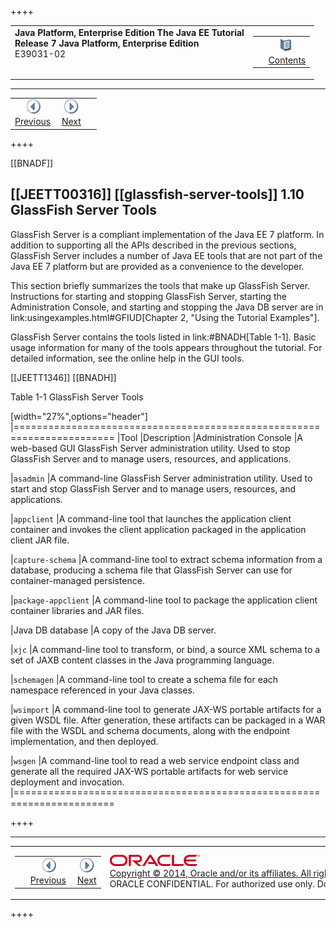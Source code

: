 ++++
<table cellspacing="0" cellpadding="0" width="100%">
<tr>
<td align="left" valign="top"><b>Java Platform, Enterprise Edition The Java EE Tutorial</b><br />
<b>Release 7 Java Platform, Enterprise Edition</b><br />
E39031-02</td>
<td valign="bottom" align="right">
<table cellspacing="0" cellpadding="0" width="225">
<tr>
<td>&nbsp;</td>
<td align="center" valign="top"><a href="toc.htm"><img src="img/toc.gif" alt="Go To Table Of Contents" /><br />
<span class="icon">Contents</span></a></td>
</tr>
</table>
</td>
</tr>
</table>
<hr />
<table cellspacing="0" cellpadding="0" width="100">
<tr>
<td align="center"><a href="overview009.html"><img src="img/leftnav.gif" alt="Previous" /><br />
<span class="icon">Previous</span></a>&nbsp;</td>
<td align="center"><a href="usingexamples.html"><img src="img/rightnav.gif" alt="Next" /><br />
<span class="icon">Next</span></a></td>
<td>&nbsp;</td>
</tr>
</table>
++++

[[BNADF]]

[[JEETT00316]]
[[glassfish-server-tools]]
1.10 GlassFish Server Tools
---------------------------

GlassFish Server is a compliant implementation of the Java EE 7
platform. In addition to supporting all the APIs described in the
previous sections, GlassFish Server includes a number of Java EE tools
that are not part of the Java EE 7 platform but are provided as a
convenience to the developer.

This section briefly summarizes the tools that make up GlassFish Server.
Instructions for starting and stopping GlassFish Server, starting the
Administration Console, and starting and stopping the Java DB server are
in link:usingexamples.html#GFIUD[Chapter 2, "Using the Tutorial
Examples"].

GlassFish Server contains the tools listed in link:#BNADH[Table 1-1].
Basic usage information for many of the tools appears throughout the
tutorial. For detailed information, see the online help in the GUI
tools.

[[JEETT1346]]
[[BNADH]]

Table 1-1 GlassFish Server Tools

[width="27%",options="header"]
|=======================================================================
|Tool |Description
|Administration Console |A web-based GUI GlassFish Server administration utility. Used to stop
GlassFish Server and to manage users, resources, and applications.

|`asadmin` |A command-line GlassFish Server administration utility. Used
to start and stop GlassFish Server and to manage users, resources, and
applications.

|`appclient` |A command-line tool that launches the application client
container and invokes the client application packaged in the application
client JAR file.

|`capture-schema` |A command-line tool to extract schema information
from a database, producing a schema file that GlassFish Server can use
for container-managed persistence.

|`package-appclient` |A command-line tool to package the application
client container libraries and JAR files.

|Java DB database |A copy of the Java DB server.

|`xjc` |A command-line tool to transform, or bind, a source XML schema
to a set of JAXB content classes in the Java programming language.

|`schemagen` |A command-line tool to create a schema file for each
namespace referenced in your Java classes.

|`wsimport` |A command-line tool to generate JAX-WS portable artifacts
for a given WSDL file. After generation, these artifacts can be packaged
in a WAR file with the WSDL and schema documents, along with the
endpoint implementation, and then deployed.

|`wsgen` |A command-line tool to read a web service endpoint class and
generate all the required JAX-WS portable artifacts for web service
deployment and invocation.
|=======================================================================

++++
<hr />
<table cellspacing="0" cellpadding="0" width="100%">
<col width="33%" />
<col width="*" />
<col width="33%" />
<tr>
<td valign="bottom">
<table cellspacing="0" cellpadding="0" width="100">
<col width="*" />
<col width="48%" />
<col width="48%" />
<tr>
<td>&nbsp;</td>
<td align="center"><a href="overview009.html"><img src="img/leftnav.gif" alt="Previous" /><br />
<span class="icon">Previous</span></a>&nbsp;</td>
<td align="center"><a href="usingexamples.html"><img src="img/rightnav.gif" alt="Next" /><br />
<span class="icon">Next</span></a></td>
</tr>
</table>
</td>
<td><img src="img/oracle.gif" alt="Oracle Logo" /> <a href="img/cpyr.htm"><br />
<span>Copyright&nbsp;&copy;&nbsp;2014,&nbsp;Oracle&nbsp;and/or&nbsp;its&nbsp;affiliates.&nbsp;All&nbsp;rights&nbsp;reserved.</a><br>
ORACLE&nbsp;CONFIDENTIAL.&nbsp;For&nbsp;authorized&nbsp;use&nbsp;only.&nbsp;Do&nbsp;not&nbsp;distribute&nbsp;to&nbsp;third&nbsp;parties.</span></td>
<td valign="bottom" align="right">
<table cellspacing="0" cellpadding="0" width="225">
<tr>
<td>&nbsp;</td>
<td align="center" valign="top"><a href="toc.htm"><img src="img/toc.gif" alt="Go To Table Of Contents" /><br />
<span>Contents</span></a></td>
</tr>
</table>
</td>
</tr>
</table>
<p align="center"></p>
++++ 